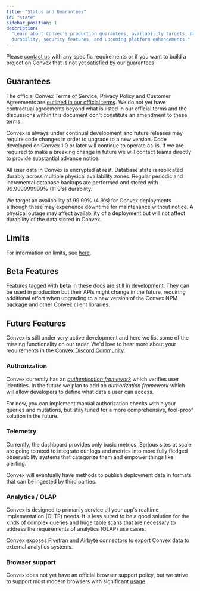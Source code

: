 ```yaml
---
title: "Status and Guarantees"
id: "state"
sidebar_position: 1
description:
  "Learn about Convex's production guarantees, availability targets, data
  durability, security features, and upcoming platform enhancements."
---
```


Please [contact us](mailto:support@convex.dev) with any specific requirements or
if you want to build a project on Convex that is not yet satisfied by our
guarantees.

## Guarantees

The official Convex Terms of Service, Privacy Policy and Customer Agreements are
[outlined in our official terms](https://www.convex.dev/legal/tos). We do not
yet have contractual agreements beyond what is listed in our official terms and
the discussions within this document don't constitute an amendment to these
terms.

Convex is always under continual development and future releases may require
code changes in order to upgrade to a new version. Code developed on Convex 1.0
or later will continue to operate as-is. If we are required to make a breaking
change in future we will contact teams directly to provide substantial advance
notice.

All user data in Convex is encrypted at rest. Database state is replicated
durably across multiple physical availability zones. Regular periodic and
incremental database backups are performed and stored with 99.999999999% (11
9's) durability.

We target an availability of 99.99% (4 9's) for Convex deployments although
these may experience downtime for maintenance without notice. A physical outage
may affect availability of a deployment but will not affect durability of the
data stored in Convex.

## Limits

For information on limits, see [here](/production/state/limits.mdx).

## Beta Features

Features tagged with **beta** in these docs are still in development. They can
be used in production but their APIs might change in the future, requiring
additional effort when upgrading to a new version of the Convex NPM package and
other Convex client libraries.

## Future Features

Convex is still under very active development and here we list some of the
missing functionality on our radar. We'd love to hear more about your
requirements in the [Convex Discord Community](https://convex.dev/community).

### Authorization

Convex currently has an [_authentication framework_](/auth.mdx) which verifies
user identities. In the future we plan to add an _authorization framework_ which
will allow developers to define what data a user can access.

For now, you can implement manual authorization checks within your queries and
mutations, but stay tuned for a more comprehensive, fool-proof solution in the
future.

### Telemetry

Currently, the dashboard provides only basic metrics. Serious sites at scale are
going to need to integrate our logs and metrics into more fully fledged
observability systems that categorize them and empower things like alerting.

Convex will eventually have methods to publish deployment data in formats that
can be ingested by third parties.

### Analytics / OLAP

Convex is designed to primarily service all your app's realtime implementation
(OLTP) needs. It is less suited to be a good solution for the kinds of complex
queries and huge table scans that are necessary to address the requirements of
analytics (OLAP) use cases.

Convex exposes
[Fivetran and Airbyte connectors](/production/integrations/streaming-import-export.md)
to export Convex data to external analytics systems.

### Browser support

Convex does not yet have an official browser support policy, but we strive to
support most modern browsers with significant
[usage](https://caniuse.com/usage-table).
